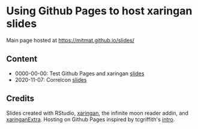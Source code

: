 # Using Github Pages to host xaringan slides

Main page hosted at <https://mitmat.github.io/slides/>

## Content

-   0000-00-00: Test Github Pages and xaringan [slides](https://mitmat.github.io/slides/0000-00-00-test/test-gh)
-   2020-11-07: Correlcon [slides](/2020-11-07-correlcon/intro-spatial-r)

## Credits

Slides created with RStudio, [xaringan](https://slides.yihui.org/xaringan/), the infinite moon reader addin, and [xaringanExtra](https://pkg.garrickadenbuie.com/xaringanExtra/). Hosting on Github Pages inspired by tcgriffith's [intro](https://github.com/tcgriffith/xaringan_gh).
